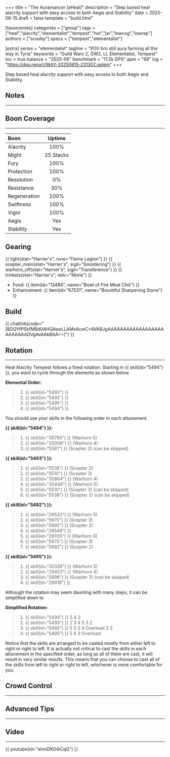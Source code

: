 +++
title = "The Auramancer [aHeal]"
description = "Step based heal alacrity support with easy access to both Aegis and Stability"
date = 2025-08-15
draft = false
template = "build.html"

[taxonomies]
categories = ["group"]
tags = ["heal","alacrity","elementalist","tempest","hot","jw","lowcog","lowrep"]
authors = ["scooby"]
specs = ["tempest","elementalist"]

[extra]
series = "elementalist"
tagline = "POV bro still aura farming all the way in Tyria"
keywords = "Guild Wars 2, GW2, LI, Elementalist, Tempest"
toc = true
balance = "2025-06"
benchmark = "11.5k DPS"
apm = "68"
log = "https://dps.report/9khY-20250815-231307_golem"
+++

Step based heal alacrity support with easy access to both Aegis and Stability.

## Notes

---



## Boon Coverage

---

| Boon         | Uptime        |
|:-------------|:-------------:|
| Alacrity     | 100%          |
| Might        | 25 Stacks     |
| Fury         | 100%          |
| Protection   | 100%          |
| Resolution   | 0%            |
| Resistance   | 30%           |
| Regeneration | 100%          |
| Swiftness    | 100%          |
| Vigor        | 100%          |
| Aegis        | Yes           |
| Stability    | Yes           |

## Gearing

{{ light(stat="Harrier's", rune="Flame Legion") }}
{{ scepter_main(stat="Harrier's", sigil="Smoldering") }}
{{ warhorn_off(stat="Harrier's", sigil="Transference") }}
{{ trinkets(stat="Harrier's", relic="Monk") }}

- Food: {{ item(id="12484", name="Bowl of Fire Meat Chili") }}
- Enhancement: {{ item(id="67531", name="Bountiful Sharpening Stone") }}

## Build

{{ chatlink(code="[&DQYfPSkfMBd0AHQAwxLLAMsAcwC+AVABJgAAAAAAAAAAAAAAAAAAAAAAAAADVgAvAAkBAA==]") }}


## Rotation

---

Heal Alacrity Tempest follows a fixed rotation. Starting in {{ skill(id="5494") }}, you want to cycle through the elements as shown below.

**Elemental Order:**
> 1. {{ skill(id="5493") }}
> 1. {{ skill(id="5492") }}
> 1. {{ skill(id="5495") }}
> 1. {{ skill(id="5494") }}

You should use your skills in the following order in each attunement.

**{{ skill(id="5494") }}:**
> 1. {{ skill(id="30795") }} (Warhorn 5)
> 2. {{ skill(id="30008") }} (Warhorn 4)
> 3. {{ skill(id="5561") }} (Scepter 2) (can be skipped)

**{{ skill(id="5493") }}:**
> 1. {{ skill(id="5538") }} (Scepter 2)
> 2. {{ skill(id="5510") }} (Scepter 3)
> 3. {{ skill(id="30864") }} (Warhorn 4)
> 4. {{ skill(id="30446") }} (Warhorn 5)
> 5. {{ skill(id="5510") }} (Scepter 3) (can be skipped)
> 6. {{ skill(id="5538") }} (Scepter 2) (can be skipped)

**{{ skill(id="5492") }}:**
> 1. {{ skill(id="29533") }} (Warhorn 5)
> 2. {{ skill(id="5675") }} (Scepter 3)
> 3. {{ skill(id="5692") }} (Scepter 2)
> 4. {{ skill(id="29548") }}
> 5. {{ skill(id="29706") }} (Warhorn 4)
> 6. {{ skill(id="5675") }} (Scepter 3)
> 7. {{ skill(id="5692") }} (Scepter 2)

**{{ skill(id="5495") }}:**
> 1. {{ skill(id="30336") }} (Warhorn 5)
> 2. {{ skill(id="29453") }} (Warhorn 4)
> 3. {{ skill(id="5696") }} (Scepter 3) (can be skipped)
> 4. {{ skill(id="29618") }}

Although the rotation may seem daunting with many steps, it can be simplified down to

**Simplified Rotation:**
> 1. {{ skill(id="5494") }} 5 4 2
> 2. {{ skill(id="5493") }} 2 3 4 5 3 2
> 3. {{ skill(id="5492") }} 5 3 2 4 Overload 3 2
> 4. {{ skill(id="5495") }} 5 4 3 Overload

Notice that the skills are arranged to be casted mostly from either left to right or right to left. It is actually not critical to cast the skills in each attunement in the specified order, as long as all of them are cast, it will result in very similar results. This means that you can choose to cast all of the skills from left to right or right to left, whichever is more comfortable for you.

## Crowd Control

---



## Advanced Tips

---



## Video

---

{{ youtube(id="ehmDKG4iCqQ") }}
